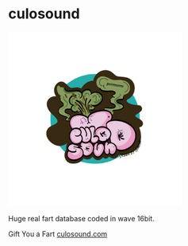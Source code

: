 # culosound

<img src="media/img/logo.jpeg" width="350" alt="accessibility text">

Huge real fart database coded in wave 16bit.

Gift You a Fart [culosound.com](https://marcoferre.github.io/culosound)
